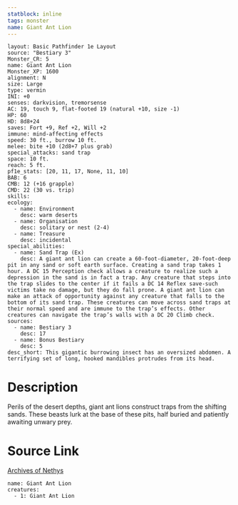 ```yaml
---
statblock: inline
tags: monster
name: Giant Ant Lion
---
```

```statblock
layout: Basic Pathfinder 1e Layout
source: "Bestiary 3"
Monster_CR: 5
name: Giant Ant Lion
Monster_XP: 1600
alignment: N
size: Large
type: vermin
INI: +0
senses: darkvision, tremorsense
AC: 19, touch 9, flat-footed 19 (natural +10, size -1)
HP: 60
HD: 8d8+24
saves: Fort +9, Ref +2, Will +2
immune: mind-affecting effects
speed: 30 ft., burrow 10 ft.
melee: bite +10 (2d8+7 plus grab)
special_attacks: sand trap
space: 10 ft.
reach: 5 ft.
pf1e_stats: [20, 11, 17, None, 11, 10]
BAB: 6
CMB: 12 (+16 grapple)
CMD: 22 (30 vs. trip)
skills: 
ecology:
  - name: Environment
    desc: warm deserts
  - name: Organisation
    desc: solitary or nest (2-4)
  - name: Treasure
    desc: incidental
special_abilities:
  - name: Sand Trap (Ex)
    desc: A giant ant lion can create a 60-foot-diameter, 20-foot-deep pit in any sand or soft earth surface. Creating a sand trap takes 1 hour. A DC 15 Perception check allows a creature to realize such a depression in the sand is in fact a trap. Any creature that steps into the trap slides to the center if it fails a DC 14 Reflex save-such victims take no damage, but they do fall prone. A giant ant lion can make an attack of opportunity against any creature that falls to the bottom of its sand trap. These creatures can move across sand traps at their normal speed and are immune to the trap’s effects. Other creatures can navigate the trap’s walls with a DC 20 Climb check.
sources:
  - name: Bestiary 3
    desc: 17
  - name: Bonus Bestiary
    desc: 5
desc_short: This gigantic burrowing insect has an oversized abdomen. A terrifying set of long, hooked mandibles protrudes from its head.
```
# Description
Perils of the desert depths, giant ant lions construct traps from the shifting sands. These beasts lurk at the base of these pits, half buried and patiently awaiting unwary prey.
# Source Link
[Archives of Nethys](https://aonprd.com/MonsterDisplay.aspx?ItemName=Giant%20Ant%20Lion)
```encounter-table
name: Giant Ant Lion
creatures:
  - 1: Giant Ant Lion
```
